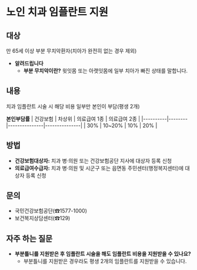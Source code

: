# 노인 치과 임플란트 지원

## 대상
만 65세 이상 부분 무치악환자(치아가 완전히 없는 경우 제외)
- **알려드립니다**
  - **부분 무치악이란?** 윗잇몸 또는 아랫잇몸에 일부 치아가 빠진 상태를 말합니다.

## 내용
치과 임플란트 시술 시 해당 비용 일부만 본인이 부담(평생 2개)

 **본인부담률**
| 건강보험 | 차상위 | 의료급여 1종 | 의료급여 2종 |
|----------|--------|---------------|---------------|
| 30%      | 10~20% | 10%           | 20%           |

## **방법**
- **건강보험대상자:** 치과 병·의원 또는 건강보험공단 지사에 대상자 등록 신청
- **의료급여수급자:** 치과 병·의원 및 시군구 또는 읍면동 주민센터(행정복지센터)에 대상자 등록 신청

## **문의**
- 국민건강보험공단(☎1577-1000)
- 보건복지상담센터(☎129)

## **자주 하는 질문**
- **부분틀니를 지원받은 후 임플란트 시술을 해도 임플란트 비용을 지원받을 수 있나요?**
  - 부분틀니를 지원받은 경우라도 평생 2개의 임플란트를 지원받을 수 있습니다.
